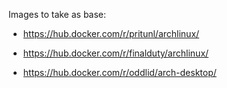 Images to take as base:
  - https://hub.docker.com/r/pritunl/archlinux/
  - https://hub.docker.com/r/finalduty/archlinux/



  - https://hub.docker.com/r/oddlid/arch-desktop/